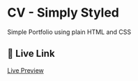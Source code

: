 
# CV - Simply Styled

Simple Portfolio using plain HTML and CSS


## 🔗 Live Link

[Live Preview](https://mshreeram.github.io/cv_css/)
